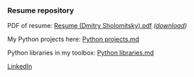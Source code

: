 ### Resume repository

PDF of resume: [Resume (Dmitry Sholomitsky).pdf](Resume%20(Dmitry%20Sholomitsky).pdf) *([download](https://github.com/dmitry-rvn/Resume/raw/main/Resume%20(Dmitry%20Sholomitsky).pdf))*

My Python projects here: [Python projects.md](Python%20projects.md)

Python libraries in my toolbox: [Python libraries.md](Python%20libraries.md)

[LinkedIn](https://www.linkedin.com/in/dmitry-sholomitsky-4ab624b0/)
